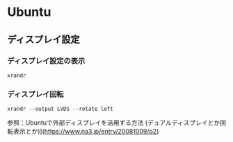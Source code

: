 # Ubuntu

## ディスプレイ設定
### ディスプレイ設定の表示

`
xrandr
`

### ディスプレイ回転
`
xrandr --output LVDS --rotate left
`

参照：Ubuntuで外部ディスプレイを活用する方法 (デュアルディスプレイとか回転表示とか)](https://www.na3.jp/entry/20081009/p2)

